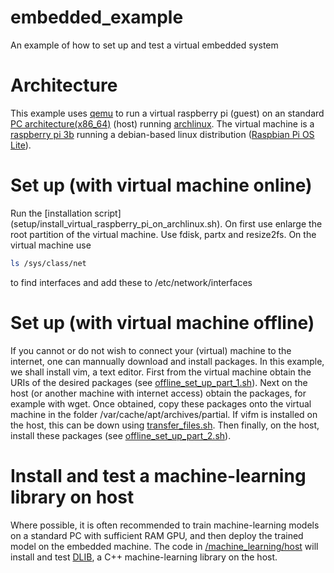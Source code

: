 # embedded_example
An example of how to set up and test a virtual embedded system

# Architecture
This example uses [qemu](https://qemu.org) to run a virtual raspberry pi (guest) on an  standard [PC architecture(x86\_64)](https://en.wikipedia.org/wiki/X86_64) (host) running [archlinux](https://archlinux.org).  The virtual machine is a [raspberry pi 3b](https://www.raspberrypi.com/products/raspberry-pi-3-model-b/) running a debian-based linux distribution ([Raspbian Pi OS Lite](https://www.raspberrypi.com/software/)). 

# Set up (with virtual machine online)
Run the [installation script] (setup/install_virtual_raspberry_pi_on_archlinux.sh). On first use enlarge the root partition of the virtual machine. Use fdisk, partx and resize2fs. On the virtual machine use 
```BASH 
ls /sys/class/net
```
to find interfaces and add these to /etc/network/interfaces

# Set up (with virtual machine offline)
If you cannot or do not wish to connect your (virtual) machine to the internet, one can mannually download and install packages. In this example, we shall install vim, a text editor. First from the virtual machine obtain the URIs of the desired packages (see [offline\_set\_up\_part\_1.sh](setup/offline_set_up_part_1.sh)). Next on the host (or another machine with internet access) obtain the packages, for example with wget. Once obtained, copy these packages onto the virtual machine in the folder /var/cache/apt/archives/partial. If vifm is installed on the host, this can be down using [transfer\_files.sh](setup/transfer_files.sh). Then finally, on the host, install these packages (see [offline\_set\_up\_part\_2.sh](setup/offline_set_up_part_2.sh)).

# Install and test a machine-learning library on host
Where possible, it is often recommended to train machine-learning models on a standard PC with sufficient RAM GPU, and then deploy the trained model on the embedded machine. The code in [/machine\_learning/host](/machine\_learning/host) will install and test [DLIB](http://dlib.net),  a C++ machine-learning library on the host. 
